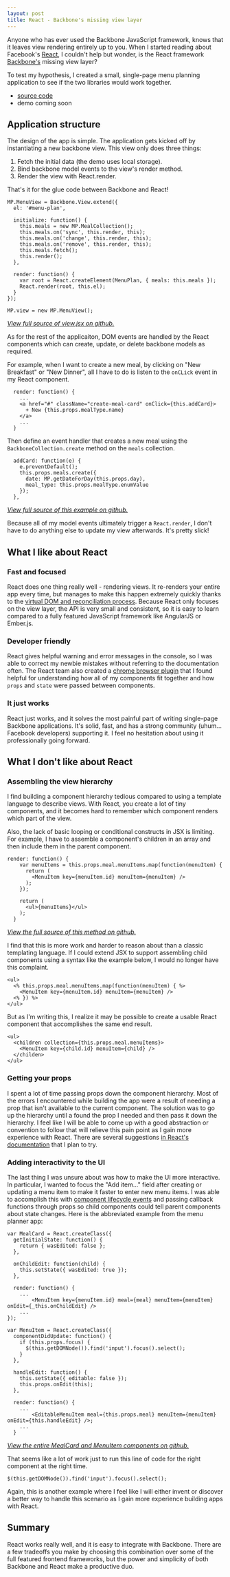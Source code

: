 ```yaml
---
layout: post
title: React - Backbone's missing view layer
---
```


Anyone who has ever used the Backbone JavaScript framework, knows that it leaves view rendering
entirely up to you. When I started reading about Facebook's [React](http://facebook.github.io/react/),
I couldn't help but wonder, is the React framework [Backbone's](http://backbonejs.org/) missing view layer?

To test my hypothesis, I created a small, single-page menu planning application to see if the
two libraries would work together.

- [source code](https://github.com/jbgo/menu-planner/tree/131f8d0aff9a8315699eb51fabc6fea45f4faa5e/public/app)
- demo coming soon

## Application structure

The design of the app is simple. The application gets kicked off by instantiating a new
backbone view. This view only does three things:

1. Fetch the initial data (the demo uses local storage).
2. Bind backbone model events to the view's render method.
3. Render the view with React.render.

That's it for the glue code between Backbone and React!

```
MP.MenuView = Backbone.View.extend({
  el: '#menu-plan',

  initialize: function() {
    this.meals = new MP.MealCollection();
    this.meals.on('sync', this.render, this);
    this.meals.on('change', this.render, this);
    this.meals.on('remove', this.render, this);
    this.meals.fetch();
    this.render();
  },

  render: function() {
    var root = React.createElement(MenuPlan, { meals: this.meals });
    React.render(root, this.el);
  }
});

MP.view = new MP.MenuView();
```

[*View full source of view.jsx on github.*](https://github.com/jbgo/menu-planner/tree/131f8d0aff9a8315699eb51fabc6fea45f4faa5e/public/app/view.jsx)

As for the rest of the applicaiton, DOM events are handled by the React components
which can create, update, or delete backbone models as required.

For example, when I want to create a new meal, by clicking on "New Breakfast" or "New Dinner",
all I have to do is listen to the `onCLick` event in my React component.

```
  render: function() {
    ... 
    <a href="#" className="create-meal-card" onClick={this.addCard}>
      + New {this.props.mealType.name}
    </a>
    ...
  }
```

Then define an event handler that creates a new meal using the `BackboneCollection.create` method
on the `meals` collection.

```
  addCard: function(e) {
    e.preventDefault();
    this.props.meals.create({
      date: MP.getDateForDay(this.props.day),
      meal_type: this.props.mealType.enumValue
    });
  },
```
[*View full source of this example on github.*](https://github.com/jbgo/menu-planner/blob/131f8d0aff9a8315699eb51fabc6fea45f4faa5e/public/app/components.jsx#L95)

Because all of my model events ultimately trigger a `React.render`, I
don't have to do anything else to update my view afterwards. It's pretty slick! 


## What I like about React

### Fast and focused

React does one thing really well - rendering views. It re-renders your entire app every
time, but manages to make this happen extremely quickly thanks to the
[virtual DOM and reconciliation process](http://facebook.github.io/react/docs/reconciliation.html).
Because React only focuses on the view layer, the API is very small and consistent, so it is easy
to learn compared to a fully featured JavaScript framework like AngularJS or Ember.js.

### Developer friendly

React gives helpful warning and error messages in the console, so I was able to correct my newbie
mistakes without referring to the documentation often. The React team also created a
[chrome browser plugin](https://chrome.google.com/webstore/detail/react-developer-tools/fmkadmapgofadopljbjfkapdkoienihi)
that I found helpful for understanding how all of my components fit together and how
`props` and `state` were passed between components.

### It just works

React just works, and it solves the most painful part of writing single-page Backbone applications.
It's solid, fast, and has a strong community (uhum... Facebook developers) supporting it. I feel
no hesitation about using it professionally going forward.

## What I don't like about React

### Assembling the view hierarchy

I find building a component hierarchy tedious compared to using a template
language to describe views. With React, you create a lot of tiny components,
and it becomes hard to remember which component renders which part of the view.

Also, the lack of basic looping or conditional constructs in JSX is limiting.
For example, I have to assemble a component's children in
an array and then include them in the parent component.

```
render: function() {
    var menuItems = this.props.meal.menuItems.map(function(menuItem) {
      return (
        <MenuItem key={menuItem.id} menuItem={menuItem} />
      );
    });

    return (
      <ul>{menuItems}</ul>
    );
  }
```
[*View the full source of this method on github.*](https://github.com/jbgo/menu-planner/blob/131f8d0aff9a8315699eb51fabc6fea45f4faa5e/public/app/components.jsx#L149)

I find that this is more work and harder to reason about than a classic templating language. If I
could extend JSX to support assembling child components using a syntax like the example below, I
would no longer have this complaint.

```
<ul>
  <% this.props.meal.menuItems.map(function(menuItem) { %>
    <MenuItem key={menuItem.id} menuItem={menuItem} />
  <% }) %>
</ul>
```

But as I'm writing this, I realize it may be possible to create a usable React component that
accomplishes the same end result.

```
<ul>
  <children collection={this.props.meal.menuItems}>
    <MenuItem key={child.id} menuItem={child} />
  </childen>
</ul>
```

### Getting your props

I spent a lot of time passing props down the component hierarchy. Most of the errors
I encountered while building the app were a result of needing a prop that isn't available to the
current component. The solution was to go up the hierarchy until a found the prop I needed and then pass
it down the hierarchy. I feel like I will be able to come up with a good abstraction or convention
to follow that will relieve this pain point as I gain more experience with React. There are several
suggestions [in React's documentation](http://facebook.github.io/react/docs/transferring-props.html)
that I plan to try.

### Adding interactivity to the UI

The last thing I was unsure about was how to make the UI more interactive. In particular, I wanted
to focus the "Add item..." field after creating or updating a menu item to make it faster to enter
new menu items. I was able to accomplish this with [component lifecycle events](http://facebook.github.io/react/docs/component-specs.html)
and passing callback functions through props so child components could tell parent components about
state changes. Here is the abbreviated example from the menu planner app:

```
var MealCard = React.createClass({
  getInitialState: function() {
    return { wasEdited: false };
  },

  onChildEdit: function(child) {
    this.setState({ wasEdited: true });
  },

  render: function() {
    ...
        <MenuItem key={menuItem.id} meal={meal} menuItem={menuItem} onEdit={_this.onChildEdit} />
    ...
});

var MenuItem = React.createClass({
  componentDidUpdate: function() {
    if (this.props.focus) {
      $(this.getDOMNode()).find('input').focus().select();
    }
  },

  handleEdit: function() {
    this.setState({ editable: false });
    this.props.onEdit(this);
  },

  render: function() {
    ...
        <EditableMenuItem meal={this.props.meal} menuItem={menuItem} onEdit={this.handleEdit} />;
    ...
  }
```
[*View the entire MealCard and MenuItem components on github.*](https://github.com/jbgo/menu-planner/blob/131f8d0aff9a8315699eb51fabc6fea45f4faa5e/public/app/components.jsx#L131)

That seems like a lot of work just to run this line of code for the right component at the right time.

```
$(this.getDOMNode()).find('input').focus().select();
```

Again, this is another example where I feel like I will either invent or discover a better way
to handle this scenario as I gain more experience building apps with React.

## Summary

React works really well, and it is easy to integrate with Backbone. There are a few tradeoffs
you make by choosing this combination over some of the full featured frontend frameworks, but
the power and simplicity of both Backbone and React make a productive duo.
